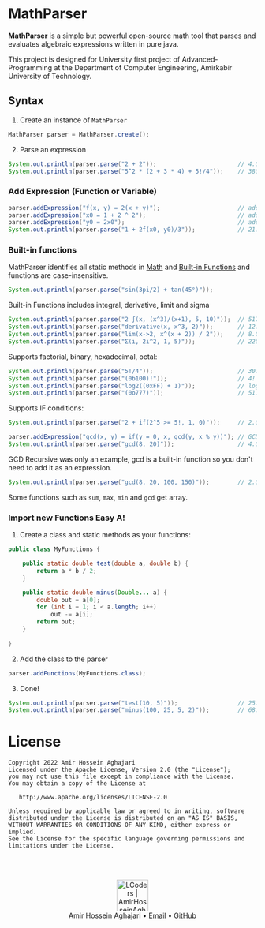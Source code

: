 # MathParser
**MathParser** is a simple but powerful open-source math tool that parses and evaluates algebraic expressions written in pure java.

This project is designed for University first project of Advanced-Programming at the Department of Computer Engineering, Amirkabir University of Technology.

## Syntax

1. Create an instance of `MathParser`
```java
MathParser parser = MathParser.create();
```

2. Parse an expression
```java
System.out.println(parser.parse("2 + 2"));                       // 4.0
System.out.println(parser.parse("5^2 * (2 + 3 * 4) + 5!/4"));    // 380.0
```

### Add Expression (Function or Variable)
```java
parser.addExpression("f(x, y) = 2(x + y)");                      // addFunction
parser.addExpression("x0 = 1 + 2 ^ 2");                          // addVariable
parser.addExpression("y0 = 2x0");                                // addVariable
System.out.println(parser.parse("1 + 2f(x0, y0)/3"));            // 21.0
```

### Built-in functions
MathParser identifies all static methods in [Math](https://docs.oracle.com/javase/8/docs/api/java/lang/Math.html) and [Built-in Functions](https://github.com/Aghajari/MathParser/blob/main/MathParser/src/com/aghajari/math/Functions.java) and functions are case-insensitive.

```java
System.out.println(parser.parse("sin(3pi/2) + tan(45°)"));
```

Built-in Functions includes integral, derivative, limit and sigma
```java
System.out.println(parser.parse("2 ∫(x, (x^3)/(x+1), 5, 10)"));  // 517.121062
System.out.println(parser.parse("derivative(x, x^3, 2)"));       // 12.0
System.out.println(parser.parse("lim(x->2, x^(x + 2)) / 2"));    // 8.0
System.out.println(parser.parse("Σ(i, 2i^2, 1, 5)"));            // 220.0
```

Supports factorial, binary, hexadecimal, octal:
```java
System.out.println(parser.parse("5!/4"));                        // 30.0
System.out.println(parser.parse("(0b100)!"));                    // 4! = 24.0
System.out.println(parser.parse("log2((0xFF) + 1)"));            // log2(256) = 8.0
System.out.println(parser.parse("(0o777)"));                     // 511.0
```

Supports IF conditions:
```java
System.out.println(parser.parse("2 + if(2^5 >= 5!, 1, 0)"));     // 2.0

parser.addExpression("gcd(x, y) = if(y = 0, x, gcd(y, x % y))"); // GCD Recursive
System.out.println(parser.parse("gcd(8, 20)"));                  // 4.0
```
GCD Recursive was only an example, gcd is a built-in function so you don't need to add it as an expression.
```java
System.out.println(parser.parse("gcd(8, 20, 100, 150)"));        // 2.0
```
Some functions such as `sum`, `max`, `min` and `gcd` get array.

### Import new Functions Easy A!

1. Create a class and static methods as your functions:
```java
public class MyFunctions {

    public static double test(double a, double b) {
        return a * b / 2;
    }

    public static double minus(Double... a) {
        double out = a[0];
        for (int i = 1; i < a.length; i++)
            out -= a[i];
        return out;
    }
    
}
```
2. Add the class to the parser
```java
parser.addFunctions(MyFunctions.class);
```
3. Done!
```java
System.out.println(parser.parse("test(10, 5)"));                 // 25.0
System.out.println(parser.parse("minus(100, 25, 5, 2)"));        // 68.0
```

License
=======

    Copyright 2022 Amir Hossein Aghajari
    Licensed under the Apache License, Version 2.0 (the "License");
    you may not use this file except in compliance with the License.
    You may obtain a copy of the License at

       http://www.apache.org/licenses/LICENSE-2.0

    Unless required by applicable law or agreed to in writing, software
    distributed under the License is distributed on an "AS IS" BASIS,
    WITHOUT WARRANTIES OR CONDITIONS OF ANY KIND, either express or implied.
    See the License for the specific language governing permissions and
    limitations under the License.


<br><br>
<div align="center">
  <img width="64" alt="LCoders | AmirHosseinAghajari" src="https://user-images.githubusercontent.com/30867537/90538314-a0a79200-e193-11ea-8d90-0a3576e28a18.png">
  <br><a>Amir Hossein Aghajari</a> • <a href="mailto:amirhossein.aghajari.82@gmail.com">Email</a> • <a href="https://github.com/Aghajari">GitHub</a>
</div>
